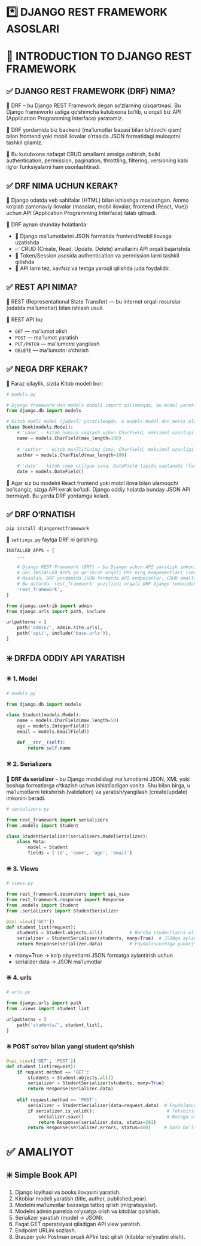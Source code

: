 #  *️⃣ DJANGO REST FRAMEWORK ASOSLARI


# 🧩 INTRODUCTION TO DJANGO REST FRAMEWORK

## ✅ DJANGO REST FRAMEWORK (DRF) NIMA?

📌 DRF – bu Django REST Framework degan so‘zlarning qisqartmasi. Bu Django frameworki ustiga qo‘shimcha kutubxona bo‘lib, u orqali biz API (Application Programming Interface) yaratamiz.

📌 DRF yordamida biz backend (ma’lumotlar bazasi bilan ishlovchi qism) bilan frontend yoki mobil ilovalar o‘rtasida JSON formatidagi muloqotni tashkil qilamiz.

📌 Bu kutubxona nafaqat CRUD amallarni amalga oshirish, balki authentication, permission, pagination, throttling, filtering, versioning kabi ilg‘or funksiyalarni ham osonlashtiradi.


## ✅ DRF NIMA UCHUN KERAK?

📌 Django odatda veb sahifalar (HTML) bilan ishlashga moslashgan. Ammo ko‘plab zamonaviy ilovalar (masalan, mobil ilovalar, frontend (React, Vue)) uchun API (Application Programming Interface) talab qilinadi.


📌 DRF aynan shunday holatlarda:

- 🔁 Django ma'lumotlarini JSON formatida frontend/mobil ilovaga uzatishda
- ✅ CRUD (Create, Read, Update, Delete) amallarini API orqali bajarishda
- 🔐 Token/Session asosida authentication va permission larni tashkil qilishda
- 🧪 API larni tez, xavfsiz va testga yaroqli qilishda juda foydalidir.

## ✅ REST API NIMA?

📌 REST (Representational State Transfer) — bu internet orqali resurslar (odatda ma’lumotlar) bilan ishlash usuli.

📌 REST API bu:

- `GET` — ma'lumot olish
- `POST` — ma'lumot yaratish
- `PUT/PATCH` — ma'lumotni yangilash
- `DELETE` — ma'lumotni o‘chirish

## ✅ NEGA DRF KERAK?

📌 Faraz qilaylik, sizda Kitob modeli bor:

```python
# models.py

# Django framework'dan models moduli import qilinmoqda, bu model yaratish uchun kerak bo'ladi
from django.db import models

# Kitob nomli model (jadval) yaratilmoqda, u models.Model dan meros oladi
class Book(models.Model):
    # 'name' - kitob nomini saqlash uchun CharField, maksimal uzunligi 100 ta belgidan iborat
    name = models.CharField(max_length=100)
    
    # 'author' - kitob muallifining ismi, CharField, maksimal uzunligi 100 ta belgidan iborat
    author = models.CharField(max_length=100)
    
    # 'date' - kitob chop etilgan sana, DateField tipida saqlanadi (faqat sana, vaqt emas)
    date = models.DateField()
```

📌 Agar siz bu modelni React frontend yoki mobil ilova bilan ulamoqchi bo‘lsangiz, sizga API kerak bo‘ladi. Django oddiy holatda bunday JSON API bermaydi. Bu yerda DRF yordamga keladi.

## ✅ DRF O‘RNATISH

```shell
pip install djangorestframework  
```

📌 `settings.py` faylga DRF ni qo‘shing:

```python
INSTALLED_APPS = [
    ...
    
    # Django REST Framework (DRF) — bu Django uchun API yaratish imkonini beradigan kuchli kutubxona.
    # Uni INSTALLED_APPS ga qo‘shish orqali DRF ning komponentlari (serializers, views, permissions va h.k.) loyihada ishlay oladi.
    # Masalan, DRF yordamida JSON formatda API endpointlar, CRUD amallarini bajaruvchi class-based yoki function-based viewlar yozish mumkin.
    # Bu qatorda 'rest_framework' yozilishi orqali DRF Django tomonidan tan olinadi va ishga tushiriladi.
    'rest_framework',
]
```

```python
from django.contrib import admin
from django.urls import path, include

urlpatterns = [
    path('admin/', admin.site.urls),
    path('api/', include('base.urls')),
]
```

## ❇️ DRFDA ODDIY API YARATISH

### ✳️ 1. Model

```python
# models.py

from django.db import models

class Student(models.Model):
    name = models.CharField(max_length=50)
    age = models.IntegerField()
    email = models.EmailField()

    def __str__(self):
        return self.name
```

### ✳️ 2. Serializers

📌 **DRF da serializer** – bu Django modelidagi ma’lumotlarni JSON, XML yoki boshqa formatlarga o‘tkazish uchun ishlatiladigan vosita. Shu bilan birga, u ma’lumotlarni tekshirish (validation) va yaratish/yangilash (create/update) imkonini beradi. 

```python
# serializers.py

from rest_framework import serializers
from .models import Student

class StudentSerializer(serializers.ModelSerializer):
    class Meta:
        model = Student
        fields = ['id', 'name', 'age', 'email']
```

### ✳️ 3. Views

```python
# views.py

from rest_framework.decorators import api_view
from rest_framework.response import Response
from .models import Student
from .serializers import StudentSerializer

@api_view(['GET'])
def student_list(request):
    students = Student.objects.all()          # Barcha studentlarni olish
    serializer = StudentSerializer(students, many=True)  # JSONga aylantirish
    return Response(serializer.data)          # Foydalanuvchiga yuborish
```

- many=True → ko‘p obyektlarni JSON formatga aylantirish uchun
- serializer.data → JSON ma’lumotlar

### ✳️ 4. urls

```python
# urls.py

from django.urls import path
from .views import student_list

urlpatterns = [
    path('students/', student_list),
]
```

### ✳️ POST so‘rov bilan yangi student qo‘shish

```python
@api_view(['GET', 'POST'])
def student_list(request):
    if request.method == 'GET':
        students = Student.objects.all()
        serializer = StudentSerializer(students, many=True)
        return Response(serializer.data)
    
    elif request.method == 'POST':
        serializer = StudentSerializer(data=request.data)  # Foydalanuvchidan ma'lumot olish
        if serializer.is_valid():                           # Tekshirish
            serializer.save()                               # Bazaga saqlash
            return Response(serializer.data, status=201)
        return Response(serializer.errors, status=400)     # Xato bo‘lsa
```

# ✅ AMALIYOT

## ❇️ Simple Book API

1. Django loyihasi va books ilovasini yaratish.
2. Kitoblar modeli yaratish (title, author, published_year).
3. Modelni ma’lumotlar bazasiga tatbiq qilish (migratsiyalar).
4. Modelni admin panelda ro‘yxatga olish va kitoblar qo‘shish.
5. Serializer yaratish (model → JSON).
6. Faqat GET operatsiyasi qiladigan API view yaratish.
7. Endpoint URLini sozlash.
8. Brauzer yoki Postman orqali APIni test qilish (kitoblar ro‘yxatini olish).
